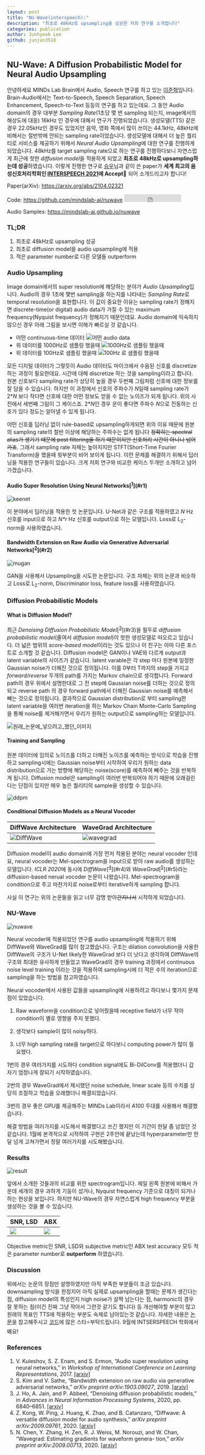 ```yaml
---
layout: post
title: "NU-Wave(interspeech):"
description: "최초로 48kHz로 upsampling을 성공한 저희 연구를 소개합니다"
categories: publication
author: Junhyeok Lee
github: junjun3518
---
```

## NU-Wave: A Diffusion Probabilistic Model for Neural Audio Upsampling
안녕하세요 MINDs Lab Brain에서 Audio, Speech 연구를 하고 있는 [이준혁](https://github.com/junjun3518)입니다. Brain-Audio에서는 Text-to-Speech, Speech Separation, Speech Enhancement, Speech-to-Text 등등의 연구를 하고 있는데요. 그 동안 Audio domain의 경우 대부분 *Sampling Rate*(1초당 몇 번 sampling 되는지, image에서의 해상도에 대응) 16kHz 인 경우에 대해서 연구가 진행되었습니다. 생성모델(TTS) 같은 경우 22.05kHz인 경우도 있었지만 음악, 영화 쪽에서 많이 쓰이는 44.1kHz, 48kHz에 비해서는 절반밖에 안되는 sampling rate이었습니다. 생성모델에 대해서 더 높은 퀄리티로 서비스를 제공하기 위해서 *Neural Audio Upsampling*에 대한 연구를 진행하게 되었습니다. 48kHz를 target sampling rate으로 하는 연구를 진행하다보니 자연스럽게 최근에 핫한 *diffusion model*을 적용하게 되었고 **최초로 48kHz로 upsampling하는데 성공**하였습니다. 이렇게 진행한 연구로 [승우](https://github.com/Seungwoo0326)님과 같이 쓴 paper가 **세계 최고의 음성신호처리학회인 [INTERSPEECH 2021](https://www.interspeech2021.org)에 Accept**:tada: 되어 소개드리고자 합니다!

Paper(arXiv): https://arxiv.org/abs/2104.02321 

Code: https://github.com/mindslab-ai/nuwave  <iframe src="https://ghbtns.com/github-btn.html?user=mindslab-ai&repo=nuwave&type=star&count=true" frameborder="0" scrolling="0" width="150" height="20" title="GitHub"></iframe>

Audio Samples: https://mindslab-ai.github.io/nuwave

### TL;DR

1. 최초로 48kHz로 upsampling 성공
2. 최초로 diffusion model을 audio upsampling에 적용
3. 적은 parameter number로 다른 모델들 outperform



### Audio Upsampling

Image domain에서의 super resolution에 해당하는 분야가 *Audio Upsampling*입니다. Audio의 경우 1초에 몇번 sampling을 하는지를 나타내는 *Sampling Rate*로 temporal resolution을 표현합니다. 이 값이 중요한 이유는 sampling rate가 정해지면 discrete-time(or digital) audio data가 가질 수 있는 maximum frequency(Nyquist frequency)가 정해지기 때문인데요. Audio domain에 익숙하지 않으신 경우 아래 그림을 보시면 이해가 빠르실 것 같습니다.

- 어떤 continuous-time 데이터 ![어떤 audio data](/assets/2021-07-14-publication-nuwave/sine.png)
- 위 데이터를 1000Hz로 샘플링 했을때  ![1000Hz로 샘플링 했을때](/assets/2021-07-14-publication-nuwave/sr1000hz.png)
- 위 데이터를 100Hz로 샘플링 했을때 ![100Hz 로 샘플링 했을때](/assets/2021-07-14-publication-nuwave/sr100hz.png)

모든 디지털 데이터가 그렇듯이 Audio 데이터도 마이크에서 수음된 신호를 discretize하는 과정이 필요한데요. 시간에 대해 discretize 하는 것을 sampling이라고 합니다. 원본 신호보다 sampling rate가 상당히 높을 경우 두번째 그림처럼 신호에 대한 정보를 잘 담을 수 있습니다. 하지만 이 과정에서 신호의 주파수가 *N*일때 sampling rate가 2\**N* 보다 작다면 신호에 대한 어떤 정보도 얻을 수 없는 노이즈가 되게 됩니다. 위의 사진에서 세번째 그림이 그 케이스죠. 2\**N*인 경우 운이 좋다면 주파수 *N*으로 진동하는 신호가 있다 정도는 알아낼 수 있게 됩니다. 

어떤 신호를 딥러닝 없이 rule-based로 upsampling하게되면 위의 이유 때문에 원본의 sampling rate의 절반 이상에 해당하는 주파수는 없게 됩니다 ~~정확히는 spectral alias가 생기기 때문에 post filtering을 하기 때문이지만 신호처리 시간이 아니니 넘어가죠~~. 그래서 sampling rate 자체는 높아지지만 STFT(Short-Time Fourier Transform)을 했을때 윗부분이 비어 보이게 됩니다. 이런 문제를 해결하기 위해서 딥러닝을 적용한 연구들이 있습니다. 크게 저희 연구와 비교한 케이스 두개만 소개하고 넘어가겠습니다.

#### Audio Super Resolution Using Neural Networks[<sup>[1]</sup>](#r1)

![keenet](/assets/2021-07-14-publication-nuwave/keenet.png)

이 분야에서 딥러닝을 적용한 첫 논문입니다. U-Net과 같은 구조를 적용하였고 *N* Hz 신호를 input으로 하고 *N\*r* Hz 신호를 output으로 하는 모델입니다. Loss로 L<sub>2</sub>-norm을 사용하였습니다.

#### Bandwidth Extension on Raw Audio via Generative Adversarial Networks[<sup>[2]</sup>](#r2)

![mugan](/assets/2021-07-14-publication-nuwave/mugan.png)

GAN을 사용해서 Upsampling을 시도한 논문입니다. 구조 자체는 위의 논문과 비슷하고 Loss로 L<sub>2</sub>-norm, Discriminator loss, feature loss를 사용하였습니다.

### Diffusion Probabilistic Models

#### What is Diffusion Model?

최근 *Denoising Diffusion Probabilistic Model*[<sup>[3]</sup>](#r3)을 필두로 *diffusion probabilistic model*(줄여서 *diffusion model*)이 핫한 생성모델로 떠오르고 있습니다. 더 넓은 범위의 *score-based model*이라는 것도 있으나 이 친구는 아마 다른 포스트로 소개할 것 같습니다. Diffusion model은 GAN이나 VAE와 다르게 output과 latent variable의 사이즈가 같습니다. latent varable은 각 step 마다 원본에 일정한 Gaussian noise가 더해진 것으로 정의됩니다. 이를 0부터 T까지의 step을 가지고 *forward/reverse* 두개의 path를 가지는 Markov chain으로 생각합니다. Forward path의 경우 위에서 설명한대로 그 전 step에  Gaussian noise를 더하는 것으로 정의되고 reverse path 의 경우 forward path에서 더해진 Gaussian noise를 예측해서 빼는 것으로 정의됩니다. 결과적으로 Gaussian distribution로 부터 sampling한 latent variable을 여러번 iteration을 하는 Markov Chain Monte-Carlo Sampling을 통해 noise를 제거해가면서 우리가 원하는 output으로 sampling하는 모델입니다. 

![원래_논문에_넣으려고_했던_이미지](/assets/2021-07-14-publication-nuwave/mc.png)

#### Training and Sampling

원본 데이터에 임의로 노이즈를 더하고 더해진 노이즈를 예측하는 방식으로 학습을 진행하고 sampling시에는 Gaussian noise부터 시작하여 우리가 원하는 data distribution으로 가는 방향에 해당하는 noise(score)를 예측하여 빼주는 것을 반복하게 됩니다. Diffusion model은 sampling이 여러번 반복되어야 하기 때문에 오래걸린다는 단점이 있지만 매우 높은 퀄리티의 sample을 생성할 수 있습니다.

![ddpm](/assets/2021-07-14-publication-nuwave/ddpm.png)

#### Conditional Diffusion Models as a Neural Vocoder

| DiffWave Architecture       | WaveGrad Architecture       |
| --------------------------- | --------------------------- |
| ![DiffWave](/assets/2021-07-14-publication-nuwave/diffwave.png) | ![wavegrad](/assets/2021-07-14-publication-nuwave/wavegrad.png) |



Diffusion model이 audio domain에 가장 먼저 적용된 분야는 neural vocoder 인데요, neural vocoder는 Mel\-spectrogram을 input으로 받아 raw audio를 생성하는 모델입니다. *ICLR 2020*에 동시에 *DiffWave*[<sup>[4]</sup>](#r4)와 *WaveGrad*[<sup>[5]</sup>](#r5)라는 diffusion-based nerual vocoder 논문이 나왔습니다. Mel-spectrogram을 condition으로 주고  마찬가지로 noise로부터 iterative하게 sampling 합니다.

사실 이 연구는 위의 논문들을 읽고 너무 감명 받아~~간지나서~~ 시작하게 되었습니다.



### NU-Wave 

![nuwave](/assets/2021-07-14-publication-nuwave/nuwave.png)

Neural vocoder에 적용되었던 연구를 audio upsampling에 적용하기 위해 DiffWave와 WaveGrad를 많이 참고했습니다. 구조는 dilation convolution을 사용한 DiffWave의 구조가 U-Net likely한 WaveGrad 보다 더 낫다고 생각하여 DIffWave의 구조와 최대한 유사하게 만들었고 WaveGrad의 경우 training 과정에서 continuous noise level training 이라는 것을 적용하여 sampling시에 더 적은 수의 iteration으로 sampling을 하는 방법을 참고하였습니다. 

Neural vocoder에서 사용된 값들을 upsampling에 사용하려고 하다보니 몇가지 문제점이 있었습니다.

1. Raw waveform을 condition으로 넣어줬을때 receptive field가 너무 작아 condition이 별로 영향을 주지 못했다.

2. 생각보다 sample이 많이 noisy하다.

3. 너무 high sampling rate을 target으로 하다보니 computing power가 많이 필요했다.

1번의 경우 여러가지를 시도하다 condition signal에도 Bi-DilConv를 적용했더니 갑자기 엄청나게 잘되기 시작하였습니다.

2번의 경우 WaveGrad에서 제시했던 noise schedule, linear scale 등의 수치를 상당히 조절하고 학습을 오래했더니 해결되었습니다.

3번의 경우 좋은 GPU를 제공해주는 MINDs Lab이라서 A100 두대를 사용해서 해결했습니다.

해결 방법을 여러가지를 시도해서 해결했다고 쓰긴 했지만 이 기간이 한달 좀 넘었던 것 같습니다. 1월에 본격적으로 시작하여 구현은 2주안에 끝났는데 hyperparameter만 한달 넘게 고쳐가면서 정말 여러가지를 시도해봤습니다. 



### Results

![result](/assets/2021-07-14-publication-nuwave/result.png)

앞에서 소개한 것들과의 비교를 위한 spectrogram입니다. 제일 왼쪽 원본에 비해서 가운데 세개의 경우 과하게 기둥이 섰거나, Nyquist frequency 기준으로 대칭이 되거나 하는 현상을 보입니다. 하지만 NU-Wave의 경우 자연스럽게 high frequency 부분을 생성하는 것을 볼 수 있습니다. 

| SNR, LSD             | ABX                   |
| -------------------- | --------------------- |
| ![](/assets/2021-07-14-publication-nuwave/objective.png) | ![](/assets/2021-07-14-publication-nuwave/subjective.png) |

Objective metric인 SNR, LSD와 subjective metric인 ABX test accuracy 모두 적은 parameter number로 **outperform** 하였습니다.



### Discussion

위에서는 논문의 장점만 설명하였지만 아직 부족한 부분들이 조금 있습니다. downsampling 방식을 한정지어 아직 실제로 upsampling을 할때는 문제가 생긴다는 점, diffusion model의 특성인지 high noise가 살짝 남는다는 점, harmonic의 경우 잘 못하는 점(이건 진짜 그냥 작아서 그런것 같기도 합니다) 등 개선해야할 부분이 많고 원래의 목표인 TTS에 적용하는 부분도 숙제로 남아있는것 같습니다. 자세한 내용은 [논문](https://arxiv.org/abs/2104.02321)을 참고해주시고 [코드](https://github.com/mindslab-ai/nuwave)에 많은 스타:star:부탁드립니다. 9월에 INTSERSPEECH 학회에서 봬요! ​

### References

1. <a name="r1"></a>V. Kuleshov, S. Z. Enam, and S. Ermon, “Audio super resolution using neural networks,” in *Workshop of International Conference on Learning Representations*, 2017. [[arxiv]][1] 
2. <a name="r2"></a>S. Kim and V. Sathe, “Bandwidth extension on raw audio via generative adversarial networks,” *arXiv preprint arXiv:1903.09027*, 2019. [[arxiv]][2]
3. <a name="r3"></a>J. Ho, A. Jain, and P. Abbeel, “Denoising diffusion probabilistic models,” in *Advances in Neural Information Processing Systems*, 2020, pp. 6840–6851. [[arxiv]][3]
4. <a name="r4"></a>Z. Kong, W. Ping, J. Huang, K. Zhao, and B. Catanzaro, “Diffwave: A versatile diffusion model for audio synthesis,” *arXiv preprint arXiv:2009.09761*, 2020. [[arxiv]][4]
5. <a name="r5"></a>N. Chen, Y. Zhang, H. Zen, R. J. Weiss, M. Norouzi, and W. Chan, “Wavegrad: Estimating gradients for waveform genera- tion,” *arXiv preprint arXiv:2009.00713*, 2020. [[arxiv]][5]


[1]: https://arxiv.org/abs/1708.00853
[2]: https://arxiv.org/abs/1903.09027

[3]: https://arxiv.org/abs/2006.11239
[4]: https://arxiv.org/abs/2009.09761
[5]: https://arxiv.org/abs/2009.00713



